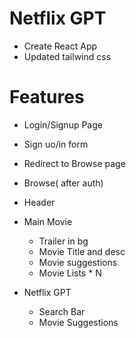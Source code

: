 # Netflix GPT
 - Create React App
 - Updated tailwind css

# Features
- Login/Signup Page
 - Sign uo/in form
 - Redirect to Browse page

- Browse( after auth)
 - Header
 - Main Movie
   - Trailer in bg
   - Movie Title and desc
   - Movie suggestions
    - Movie Lists * N

- Netflix GPT
  - Search Bar
  - Movie Suggestions
